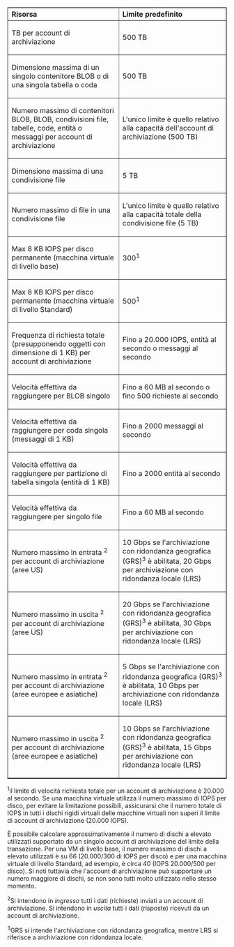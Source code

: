 <table cellspacing="0" border="1">
<tr>
   <th align="left" valign="middle">Risorsa</th>
   <th align="left" valign="middle">Limite predefinito</th>
</tr>
<tr>
   <td valign="middle"><p>TB per account di archiviazione</p></td>
   <td valign="middle"><p>500 TB</p></td>
</tr>
<tr>
   <td valign="middle"><p>Dimensione massima di un singolo contenitore BLOB o di una singola tabella o coda</p></td>
   <td valign="middle"><p>500 TB</p></td>
</tr>
<tr>
   <td valign="middle"><p>Numero massimo di contenitori BLOB, BLOB, condivisioni file, tabelle, code, entità o messaggi per account di archiviazione</p></td>
   <td valign="middle"><p>L'unico limite è quello relativo alla capacità dell'account di archiviazione (500 TB)</p></td>
</tr>
<tr>
   <td valign="middle"><p>Dimensione massima di una condivisione file</p></td>
   <td valign="middle"><p>5 TB</p></td>
</tr>
<tr>
   <td valign="middle"><p>Numero massimo di file in una condivisione file</p></td>
   <td valign="middle"><p>L'unico limite è quello relativo alla capacità totale della condivisione file (5 TB)</p></td>
</tr>
<tr>
   <td valign="middle"><p>Max 8 KB IOPS per disco permanente (macchina virtuale di livello base)</p></td>
   <td valign="middle"><p>300<sup>1</sup></p></td>
</tr>
<tr>
   <td valign="middle"><p>Max 8 KB IOPS per disco permanente (macchina virtuale di livello Standard)</p></td>
   <td valign="middle"><p>500<sup>1</sup></p></td>
</tr>
<tr>
   <td valign="middle"><p>Frequenza di richiesta totale (presupponendo oggetti con dimensione di 1 KB) per account di archiviazione</p></td>
   <td valign="middle"><p>Fino a 20.000 IOPS, entità al secondo o messaggi al secondo</p></td>
</tr>
<tr>
   <td valign="middle"><p>Velocità effettiva da raggiungere per BLOB singolo</p></td>
   <td valign="middle"><p>Fino a 60 MB al secondo o fino 500 richieste al secondo</p></td>
</tr>
<tr>
   <td valign="middle"><p>Velocità effettiva da raggiungere per coda singola (messaggi di 1 KB)</p></td>
   <td valign="middle"><p>Fino a 2000 messaggi al secondo</p></td>
</tr>
<tr>
   <td valign="middle"><p>Velocità effettiva da raggiungere per partizione di tabella singola (entità di 1 KB)</p></td>
   <td valign="middle"><p>Fino a 2000 entità al secondo</p></td>
</tr>
<tr>
   <td valign="middle"><p>Velocità effettiva da raggiungere per singolo file</p></td>
   <td valign="middle"><p>Fino a 60 MB al secondo</p></td>
</tr>
<tr>
   <td valign="middle"><p>Numero massimo in entrata <sup>2</sup> per account di archiviazione (aree US)</p></td>
   <td valign="middle"><p>10 Gbps se l'archiviazione con ridondanza geografica (GRS)<sup>3</sup> è abilitata, 20 Gbps per archiviazione con ridondanza locale (LRS)</p></td>
</tr>
<tr>
   <td valign="middle"><p>Numero massimo in uscita <sup>2</sup> per account di archiviazione (aree US)</p></td>
   <td valign="middle"><p>20 Gbps se l'archiviazione con ridondanza geografica (GRS)<sup>3</sup> è abilitata, 30 Gbps per archiviazione con ridondanza locale (LRS)</p></td>
</tr>
<tr>
   <td valign="middle"><p>Numero massimo in entrata <sup>2</sup> per account di archiviazione (aree europee e asiatiche)</p></td>
   <td valign="middle"><p>5 Gbps se l'archiviazione con ridondanza geografica (GRS)<sup>3</sup> è abilitata, 10 Gbps per archiviazione con ridondanza locale (LRS)</p></td>
</tr>
<tr>
   <td valign="middle"><p>Numero massimo in uscita <sup>2</sup> per account di archiviazione (aree europee e asiatiche)</p></td>
   <td valign="middle"><p>10 Gbps se l'archiviazione con ridondanza geografica (GRS)<sup>3</sup> è abilitata, 15 Gbps per archiviazione con ridondanza locale (LRS)</p></td>
</tr>
</table>

<sup>1</sup>il limite di velocità richiesta totale per un account di archiviazione è 20.000 al secondo. Se una macchina virtuale utilizza il numero massimo di IOPS per disco, per evitare la limitazione possibili, assicurarsi che il numero totale di IOPS in tutti i dischi rigidi virtuali delle macchine virtuali non superi il limite di account di archiviazione (20.000 IOPS).

È possibile calcolare approssimativamente il numero di dischi a elevato utilizzati supportato da un singolo account di archiviazione del limite della transazione. Per una VM di livello base, il numero massimo di dischi a elevato utilizzati è su 66 (20.000/300 di IOPS per disco) e per una macchina virtuale di livello Standard, ad esempio, è circa 40 (IOPS 20.000/500 per disco). Si noti tuttavia che l'account di archiviazione può supportare un numero maggiore di dischi, se non sono tutti molto utilizzato nello stesso momento.

<sup>2</sup>Si intendono in *ingresso* tutti i dati (richieste) inviati a un account di archiviazione. Si intendono in *uscita* tutti i dati (risposte) ricevuti da un account di archiviazione.

<sup>3</sup>GRS si intende l'archiviazione con ridondanza geografica, mentre LRS si riferisce a archiviazione con ridondanza locale.

<!---HONumber=August15_HO6-->